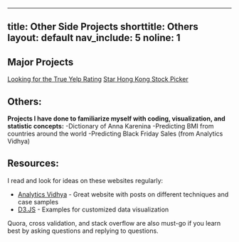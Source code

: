 ---
 title: Other Side Projects
 shorttitle: Others
 layout: default
 nav_include: 5
 noline: 1
 ---
 
 
 ## Major Projects
 
 [Looking for the True Yelp Rating](YelpReview.html) 
 [Star Hong Kong Stock Picker](starstockpicker.html)
 
 
 ## Others:
 
 **Projects I have done to familiarize myself with coding, visualization, and statistic concepts:**
 -Dictionary of Anna Karenina
 -Predicting BMI from countries around the world 
 -Predicting Black Friday Sales (from Analytics Vidhya)
 
 
 ## Resources:
 I read and look for ideas on these websites regularly:
 
 - [Analytics Vidhya](https://www.analyticsvidhya.com/) - Great website with posts on different techniques and case samples
 - [D3.JS](https://github.com/d3/d3/wiki/Gallery) - Examples for customized data visualization 
 
 
 Quora, cross validation, and stack overflow are also must-go if you learn best by asking questions and replying to questions. 
 
